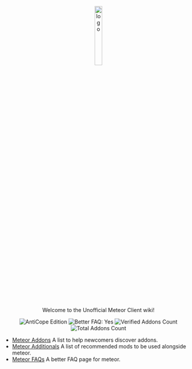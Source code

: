 <!-- START doctoc generated TOC please keep comment here to allow auto update -->
<!-- DON'T EDIT THIS SECTION, INSTEAD RE-RUN doctoc TO UPDATE -->



<!-- END doctoc generated TOC please keep comment here to allow auto update -->

<p align="center">
  <img src="https://avatars.githubusercontent.com/u/88768753?s=200&v=4" alt="logo" width="20%"/>
</p>
<p align="center">
  Welcome to the Unofficial Meteor Client wiki!
</p>
<div align="center">  
  <img src="https://img.shields.io/badge/AntiCope-Edition-orange" alt="AntiCope Edition">
  <img src="https://img.shields.io/badge/Better%20FAQ%20page-Yes-green" alt="Better FAQ: Yes">
  <img src="https://img.shields.io/badge/Verified-Addons-9-green" alt="Verified Addons Count">
  <img src="https://img.shields.io/badge/Total-Addons-30-green" alt="Total Addons Count">
</div>
<p> </p>

- [Meteor Addons](/MeteorAddons.md) A list to help newcomers discover addons. 
- [Meteor Additionals](/MeteorAdditionals.md) A list of recommended mods to be used alongside meteor.
- [Meteor FAQs](/MeteorFAQs.md) A better FAQ page for meteor.

